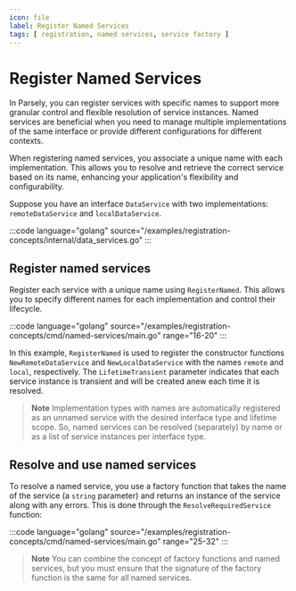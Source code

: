 ```yaml
---
icon: file
label: Register Named Services
tags: [ registration, named services, service factory ]
---
```

# Register Named Services

In Parsely, you can register services with specific names to support more granular control and flexible resolution of service instances. Named services are beneficial when you need to manage multiple implementations of the same interface or provide different configurations for different contexts.

When registering named services, you associate a unique name with each implementation. This allows you to resolve and retrieve the correct service based on its name, enhancing your application's flexibility and configurability.

Suppose you have an interface `DataService` with two implementations: `remoteDataService` and `localDataService`.

:::code language="golang" source="/examples/registration-concepts/internal/data_services.go" :::

## Register named services

Register each service with a unique name using `RegisterNamed`. This allows you to specify different names for each implementation and control their lifecycle.

:::code language="golang" source="/examples/registration-concepts/cmd/named-services/main.go" range="16-20" :::

In this example, `RegisterNamed` is used to register the constructor functions `NewRemoteDataService` and `NewLocalDataService` with the names `remote` and `local`, respectively. The `LifetimeTransient` parameter indicates that each service instance is transient and will be created anew each time it is resolved.

> **Note** Implementation types with names are automatically registered as an unnamed service with the desired interface type and lifetime scope. So, named services can be resolved (separately) by name or as a list of service instances per interface type.

## Resolve and use named services

To resolve a named service, you use a factory function that takes the name of the service (a `string` parameter) and returns an instance of the service along with any errors. This is done through the `ResolveRequiredService` function:

:::code language="golang" source="/examples/registration-concepts/cmd/named-services/main.go" range="25-32" :::

> **Note** You can combine the concept of factory functions and named services, but you must ensure that the signature of the factory function is the same for all named services.